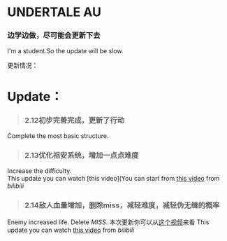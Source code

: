 # UNDERTALE AU  
### 边学边做，尽可能会更新下去      

I'm a student.So the update will be slow.
   




更新情况：  
# Update：
> ### 2.12初步完善完成，更新了行动  
Complete the most basic structure.
> ### 2.13优化祖安系统，增加**一点点**难度  
Increase the difficulty.  
This update you can watch [this video](You can start from [this video](https://www.bilibili.com/video/BV1uN411d74z) from *bilibili*
> ### 2.14敌人血量增加，删除miss，减轻难度，减轻伪无缝的概率  
Enemy increased life. Delete *MISS*.
本次更新你可以从[这个视频](https://www.bilibili.com/video/BV1f54y1a79M/)来看
This update you can watch [this video](https://www.bilibili.com/video/BV1f54y1a79M/) from *bilibili*


